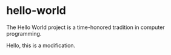 # hello-world
The Hello World project is a time-honored tradition in computer programming.

Hello, this is a modification.
